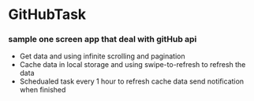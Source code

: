 # GitHubTask
 
### sample one screen app that deal with gitHub api 
- Get data and using infinite scrolling and pagination
- Cache data in local storage and using swipe-to-refresh to refresh the data
- Schedualed task every 1 hour to refresh cache data send notification when finished
